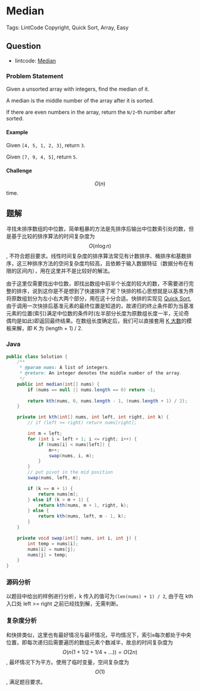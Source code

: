 # Median

Tags: LintCode Copyright, Quick Sort, Array, Easy

## Question

- lintcode: [Median](http://www.lintcode.com/en/problem/median/)

### Problem Statement

Given a unsorted array with integers, find the median of it.

A median is the middle number of the array after it is sorted.

If there are even numbers in the array, return the `N/2`-th number after
sorted.

#### Example

Given `[4, 5, 1, 2, 3]`, return `3`.

Given `[7, 9, 4, 5]`, return `5`.

#### Challenge

$$O(n)$$ time.

## 题解

寻找未排序数组的中位数，简单粗暴的方法是先排序后输出中位数索引处的数，但是基于比较的排序算法的时间复杂度为 $$O(n \log n)$$, 不符合题目要求。线性时间复杂度的排序算法常见有计数排序、桶排序和基数排序，这三种排序方法的空间复杂度均较高，且依赖于输入数据特征（数据分布在有限的区间内），用在这里并不是比较好的解法。

由于这里仅需要找出中位数，即找出数组中前半个长度的较大的数，不需要进行完整的排序，说到这你是不是想到了快速排序了呢？快排的核心思想就是以基准为界将原数组划分为左小右大两个部分，用在这十分合适。快排的实现见 [Quick Sort](../basics_sorting/quick_sort.html), 由于调用一次快排后基准元素的最终位置是知道的，故递归的终止条件即为当基准元素的位置(索引)满足中位数的条件时(左半部分长度为原数组长度一半，无论奇偶均是如此)即返回最终结果。在数组长度确定后，我们可以直接套用 [K 大数](./kth_largest_element.html)的模板来解，即 K 为 (length + 1) / 2.

### Java

```java
public class Solution {
    /**
     * @param nums: A list of integers.
     * @return: An integer denotes the middle number of the array.
     */
    public int median(int[] nums) {
        if (nums == null || nums.length == 0) return -1;
        
        return kth(nums, 0, nums.length - 1, (nums.length + 1) / 2);
    }

    private int kth(int[] nums, int left, int right, int k) {
        // if (left >= right) return nums[right];

        int m = left;
        for (int i = left + 1; i <= right; i++) {
            if (nums[i] < nums[left]) {
                m++;
                swap(nums, i, m);
            }
        }
        // put pivot in the mid position
        swap(nums, left, m);

        if (k == m + 1) {
            return nums[m];
        } else if (k > m + 1) {
            return kth(nums, m + 1, right, k);
        } else {
            return kth(nums, left, m - 1, k);
        }
    }

    private void swap(int[] nums, int i, int j) {
        int temp = nums[i];
        nums[i] = nums[j];
        nums[j] = temp;
    }
}
```

### 源码分析

以题目中给出的样例进行分析，k 传入的值可为`(len(nums) + 1) / 2`, 由于在 kth 入口处 left >= right 之前已经找到解，无需判断。

### 复杂度分析

和快排类似，这里也有最好情况与最坏情况，平均情况下，索引`m`每次都处于中央位置，即每次递归后需要遍历的数组元素个数减半，故总的时间复杂度为 $$O(n (1 + 1/2 + 1/4 + ...)) = O(2n)$$, 最坏情况下为平方。使用了临时变量，空间复杂度为 $$O(1)$$, 满足题目要求。
